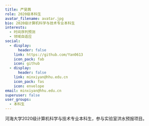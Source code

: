 ```yaml
---
title: 严旻茜
role: 2020级本科生
avatar_filename: avatar.jpg
bio: 2020级计算机科学与技术专业本科生
interests:
  - 时间序列预测
  - 领域自适应
social:
  - display:
      header: false
    link: https://github.com/Yan0613
    icon_pack: fab
    icon: github
  - display:
      header: false
    link: minxiyan@hhu.edu.cn
    icon_pack: fas
    icon: envelope
email: minxiyan@hhu.edu.cn
superuser: false
user_groups:
  - 本科生
---
```

河海大学2020级计算机科学与技术专业本科生，参与实验室洪水预报项目。